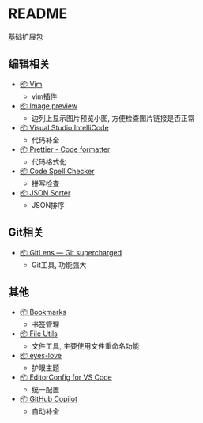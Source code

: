 # README

基础扩展包

## 编辑相关

- [📦 Vim](https://marketplace.visualstudio.com/items?itemName=vscodevim.vim)
    - vim插件
- [📦 Image preview](https://marketplace.visualstudio.com/items?itemName=kisstkondoros.vscode-gutter-preview)
    - 边列上显示图片预览小图, 方便检查图片链接是否正常
- [📦 Visual Studio IntelliCode](https://marketplace.visualstudio.com/items?itemName=VisualStudioExptTeam.vscodeintellicode)
    - 代码补全
- [📦 Prettier - Code formatter](https://marketplace.visualstudio.com/items?itemName=esbenp.prettier-vscode)
    - 代码格式化
- [📦 Code Spell Checker](https://marketplace.visualstudio.com/items?itemName=streetsidesoftware.code-spell-checker)
    - 拼写检查
- [📦 JSON Sorter](https://marketplace.visualstudio.com/items?itemName=chen86860.json-sorter)
    - JSON排序

## Git相关

- [📦 GitLens — Git supercharged](https://marketplace.visualstudio.com/items?itemName=eamodio.gitlens)
    - Git工具, 功能强大

## 其他

- [📦 Bookmarks](https://marketplace.visualstudio.com/items?itemName=alefragnani.Bookmarks)
    - 书签管理
- [📦 File Utils](https://marketplace.visualstudio.com/items?itemName=sleistner.vscode-fileutils)
    - 文件工具, 主要使用文件重命名功能
- [📦 eyes-love](https://marketplace.visualstudio.com/items?itemName=gracie-wdy.eyes-love)
    - 护眼主题
- [📦 EditorConfig for VS Code](https://marketplace.visualstudio.com/items?itemName=EditorConfig.EditorConfig)
    - 统一配置
- [📦 GitHub Copilot](https://marketplace.visualstudio.com/items?itemName=GitHub.copilot)
    - 自动补全